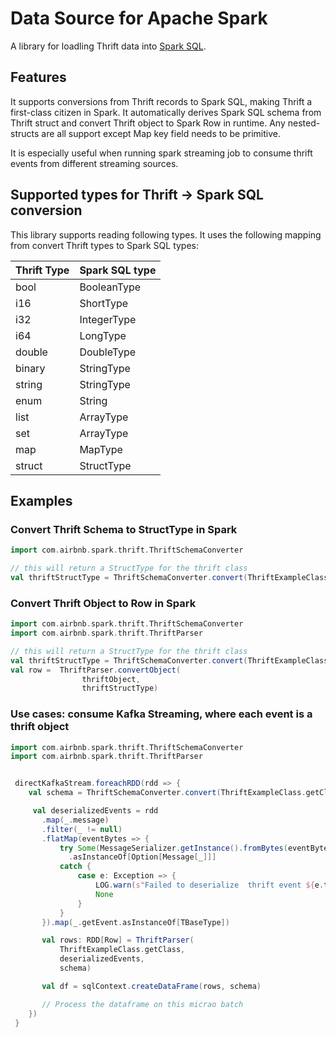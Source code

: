 

#  Data Source for Apache Spark

A library for loadling Thrift data into [Spark SQL](http://spark.apache.org/docs/latest/sql-programming-guide.html).

## Features

It supports conversions from Thrift records to Spark SQL, making Thrift a first-class citizen in Spark.
It automatically derives Spark SQL schema from Thrift struct and convert Thrift object to Spark Row in runtime.
Any nested-structs are all support except Map key field needs to be primitive.

It is especially useful when running spark streaming job to consume thrift events from different streaming sources.


## Supported types for Thrift -> Spark SQL conversion

This library supports reading following types. It uses the following mapping from convert Thrift types to Spark SQL types:

| Thrift Type | Spark SQL type |
| --- | --- |
| bool | BooleanType |
| i16 | ShortType |
| i32 | IntegerType |
| i64 | LongType |
| double | DoubleType |
| binary | StringType |
| string | StringType |
| enum | String |
| list | ArrayType |
| set | ArrayType |
| map | MapType |
| struct | StructType |


## Examples


### Convert Thrift Schema to StructType in Spark

```scala
import com.airbnb.spark.thrift.ThriftSchemaConverter

// this will return a StructType for the thrift class
val thriftStructType = ThriftSchemaConverter.convert(ThriftExampleClass.getClass)


```

### Convert Thrift Object to Row in Spark

```scala
import com.airbnb.spark.thrift.ThriftSchemaConverter
import com.airbnb.spark.thrift.ThriftParser

// this will return a StructType for the thrift class
val thriftStructType = ThriftSchemaConverter.convert(ThriftExampleClass.getClass)
val row =  ThriftParser.convertObject(
                thriftObject,
                thriftStructType)
```

### Use cases: consume Kafka Streaming, where each event is a thrift object
```scala
import com.airbnb.spark.thrift.ThriftSchemaConverter
import com.airbnb.spark.thrift.ThriftParser


 directKafkaStream.foreachRDD(rdd => {
    val schema = ThriftSchemaConverter.convert(ThriftExampleClass.getClass)

     val deserializedEvents = rdd
       .map(_.message)
       .filter(_ != null)
       .flatMap(eventBytes => {
           try Some(MessageSerializer.getInstance().fromBytes(eventBytes))
             .asInstanceOf[Option[Message[_]]]
           catch {
               case e: Exception => {
                   LOG.warn(s"Failed to deserialize  thrift event ${e.toString}")
                   None
               }
           }
       }).map(_.getEvent.asInstanceOf[TBaseType])

       val rows: RDD[Row] = ThriftParser(
           ThriftExampleClass.getClass,
           deserializedEvents,
           schema)

       val df = sqlContext.createDataFrame(rows, schema)

       // Process the dataframe on this micrao batch
    })
 }
```
